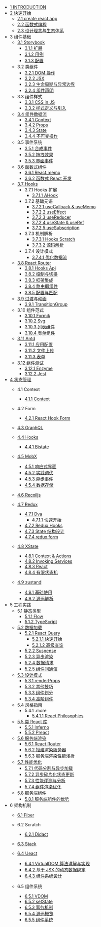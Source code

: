   - [1 INTRODUCTION](/INTRODUCTION.md)
  - [2 快速开始](/快速开始/README.md)
    - [2.1 create react app](/快速开始/create-react-app.md)
    - [2.2 函数式编程](/快速开始/函数式编程.md)
    - [2.3 设计理念与生态体系](/快速开始/设计理念与生态体系.md)
  - 3 组件基础
    - [3.1 Storybook](/组件基础/Storybook/README.md)
      - [3.1.1 扩展](/组件基础/Storybook/扩展.md)
      - [3.1.2 用例](/组件基础/Storybook/用例.md)
      - [3.1.3 配置](/组件基础/Storybook/配置.md)
    - 3.2 类组件
      - [3.2.1 DOM 操作](/组件基础/类组件/DOM%20操作.md)
      - [3.2.2 JSX](/组件基础/类组件/JSX.md)
      - [3.2.3 生命周期与异常边界](/组件基础/类组件/生命周期与异常边界.md)
      - [3.2.4 组件声明](/组件基础/类组件/组件声明.md)
    - 3.3 组件样式
      - [3.3.1 CSS in JS](/组件基础/组件样式/CSS-in-JS.md)
      - [3.3.2 样式定义与引入](/组件基础/组件样式/样式定义与引入.md)
    - [3.4 组件数据流](/组件基础/组件数据流/README.md)
      - [3.4.1 Context](/组件基础/组件数据流/Context.md)
      - [3.4.2 Props](/组件基础/组件数据流/Props.md)
      - [3.4.3 State](/组件基础/组件数据流/State.md)
      - [3.4.4 不可变操作](/组件基础/组件数据流/不可变操作.md)
    - 3.5 事件系统
      - [3.5.1 合成事件](/组件基础/事件系统/合成事件.md)
      - [3.5.2 拖拽效果](/组件基础/事件系统/拖拽效果.md)
      - [3.5.3 界面事件](/组件基础/事件系统/界面事件.md)
    - [3.6 函数式组件](/组件基础/函数式组件/README.md)
      - [3.6.1 React.memo](/组件基础/函数式组件/React.memo.md)
      - [3.6.2 函数式 React 开发](/组件基础/函数式组件/函数式%20React%20开发.md)
    - [3.7 Hooks](/组件基础/Hooks/README.md)
      - 3.7.1 Hooks 扩展
        - [3.7.1.1 AHook](/组件基础/Hooks/Hooks%20扩展/AHook.md)
      - 3.7.2 基础元语
        - [3.7.2.1 useCallback & useMemo](/组件基础/Hooks/基础元语/useCallback%20&%20useMemo.md)
        - [3.7.2.2 useEffect](/组件基础/Hooks/基础元语/useEffect.md)
        - [3.7.2.3 useReducer](/组件基础/Hooks/基础元语/useReducer.md)
        - [3.7.2.4 useState & useRef](/组件基础/Hooks/基础元语/useState%20&%20useRef.md)
        - [3.7.2.5 useSubscription](/组件基础/Hooks/基础元语/useSubscription.md)
      - 3.7.3 机制解析
        - [3.7.3.1 Hooks Scratch](/组件基础/Hooks/机制解析/Hooks%20Scratch.md)
        - [3.7.3.2 源码解析](/组件基础/Hooks/机制解析/源码解析.md)
      - 3.7.4 设计模式
        - [3.7.4.1 优化数据流](/组件基础/Hooks/设计模式/优化数据流.md)
    - [3.8 React Router](/组件基础/React%20Router/README.md)
      - [3.8.1 Hooks Api](/组件基础/React%20Router/Hooks%20Api.md)
      - [3.8.2 控制与切换](/组件基础/React%20Router/控制与切换.md)
      - [3.8.3 框架集成](/组件基础/React%20Router/框架集成.md)
      - [3.8.4 路由即组件](/组件基础/React%20Router/路由即组件.md)
      - [3.8.5 配置与匹配](/组件基础/React%20Router/配置与匹配.md)
    - [3.9 过渡与动画](/组件基础/过渡与动画/README.md)
      - [3.9.1 TransitionGroup](/组件基础/过渡与动画/TransitionGroup.md)
    - 3.10 组件范式
      - [3.10.1 Formik](/组件基础/组件范式/Formik.md)
      - [3.10.2 Svg](/组件基础/组件范式/Svg.md)
      - [3.10.3 列表组件](/组件基础/组件范式/列表组件.md)
      - [3.10.4 表单组件](/组件基础/组件范式/表单组件.md)
    - [3.11 Antd](/组件基础/Antd/README.md)
      - [3.11.1 应用配置](/组件基础/Antd/应用配置.md)
      - [3.11.2 文件上传](/组件基础/Antd/文件上传.md)
      - [3.11.3 表单](/组件基础/Antd/表单.md)
    - [3.12 组件测试](/组件基础/组件测试/README.md)
      - [3.12.1 Enzyme](/组件基础/组件测试/Enzyme.md)
      - [3.12.2 Jest](/组件基础/组件测试/Jest.md)
  - [4 状态管理](/状态管理/README.md)
    - 4.1 Context
      - [4.1.1 Context](/状态管理/Context/Context.md)
    - 4.2 Form
      - [4.2.1 React Hook Form](/状态管理/Form/React%20Hook%20Form.md)
    - [4.3 GraphQL](/状态管理/GraphQL/README.md)
      
    - [4.4 Hooks](/状态管理/Hooks/README.md)
      - [4.4.1 Bistate](/状态管理/Hooks/Bistate.md)
    - [4.5 MobX](/状态管理/MobX/README.md)
      - [4.5.1 响应式界面](/状态管理/MobX/响应式界面.md)
      - [4.5.2 实践调优](/状态管理/MobX/实践调优.md)
      - [4.5.3 异步事件](/状态管理/MobX/异步事件.md)
      - [4.5.4 数据存储](/状态管理/MobX/数据存储.md)
    - [4.6 Recoiljs](/状态管理/Recoiljs/README.md)
      
    - [4.7 Redux](/状态管理/Redux/README.md)
      - [4.7.1 Dva](/状态管理/Redux/Dva/README.md)
        - [4.7.1.1 快速开始](/状态管理/Redux/Dva/快速开始.md)
      - [4.7.2 Redux Hooks](/状态管理/Redux/Redux%20Hooks.md)
      - [4.7.3 State 结构设计](/状态管理/Redux/State%20结构设计.md)
      - [4.7.4 redux form](/状态管理/Redux/redux-form.md)
    - [4.8 XState](/状态管理/XState/README.md)
      - [4.8.1 Context & Actions](/状态管理/XState/Context%20&%20Actions.md)
      - [4.8.2 Invoking Services](/状态管理/XState/Invoking%20Services.md)
      - [4.8.3 React](/状态管理/XState/React.md)
      - [4.8.4 有限状态机](/状态管理/XState/有限状态机.md)
    - [4.9 zustand](/状态管理/zustand/README.md)
      - [4.9.1 基础使用](/状态管理/zustand/基础使用.md)
      - [4.9.2 源码解析](/状态管理/zustand/源码解析.md)
  - 5 工程实践
    - 5.1 静态类型
      - [5.1.1 Flow](/工程实践/静态类型/Flow.md)
      - [5.1.2 TypeScript](/工程实践/静态类型/TypeScript.md)
    - [5.2 数据加载](/工程实践/数据加载/README.md)
      - [5.2.1 React Query](/工程实践/数据加载/React%20Query/README.md)
        - [5.2.1.1 快速开始](/工程实践/数据加载/React%20Query/快速开始.md)
        - [5.2.1.2 高级查询](/工程实践/数据加载/React%20Query/高级查询.md)
      - [5.2.2 Suspense](/工程实践/数据加载/Suspense.md)
      - [5.2.3 异步渲染](/工程实践/数据加载/异步渲染.md)
      - [5.2.4 数据请求](/工程实践/数据加载/数据请求.md)
      - [5.2.5 组件间通信](/工程实践/数据加载/组件间通信.md)
    - [5.3 设计模式](/工程实践/设计模式/README.md)
      - [5.3.1 renderProps](/工程实践/设计模式/renderProps.md)
      - [5.3.2 其他技巧](/工程实践/设计模式/其他技巧.md)
      - [5.3.3 组件划分](/工程实践/设计模式/组件划分.md)
      - [5.3.4 高阶组件](/工程实践/设计模式/高阶组件.md)
    - 5.4 风格指南
      - 5.4.1 .more
        - [5.4.1.1 React Philosophies](/工程实践/风格指南/.more/2021-React%20Philosophies.md)
    - [5.5 类 React 库](/工程实践/类%20React%20库/README.md)
      - [5.5.1 Inferno](/工程实践/类%20React%20库/Inferno.md)
      - [5.5.2 Preact](/工程实践/类%20React%20库/Preact.md)
    - [5.6 服务端渲染](/工程实践/服务端渲染/README.md)
      - [5.6.1 React Router](/工程实践/服务端渲染/React%20Router.md)
      - [5.6.2 搭建渲染服务器](/工程实践/服务端渲染/搭建渲染服务器.md)
      - [5.6.3 服务端渲染性能浅析](/工程实践/服务端渲染/服务端渲染性能浅析.md)
    - [5.7 性能优化](/工程实践/性能优化/README.md)
      - [5.7.1 代码分割与异步加载](/工程实践/性能优化/代码分割与异步加载.md)
      - [5.7.2 异步碎片化状态更新](/工程实践/性能优化/异步碎片化状态更新.md)
      - [5.7.3 性能评测与分析](/工程实践/性能优化/性能评测与分析.md)
      - [5.7.4 组件渲染优化](/工程实践/性能优化/组件渲染优化.md)
    - [5.8 服务端组件](/工程实践/服务端组件/README.md)
      - [5.8.1 服务端组件的优势](/工程实践/服务端组件/服务端组件的优势.md)
  - 6 架构机制
    - [6.1 Fiber](/架构机制/Fiber/README.md)
      
    - 6.2 Scratch
      - [6.2.1 Didact](/架构机制/Scratch/Didact.md)
    - [6.3 Stack](/架构机制/Stack/README.md)
      
    - [6.4 Ueact](/架构机制/Ueact/README.md)
      - [6.4.1 VirtualDOM 算法详解与实现](/架构机制/Ueact/VirtualDOM%20算法详解与实现.md)
      - [6.4.2 基于 JSX 的动态数据绑定](/架构机制/Ueact/基于%20JSX%20的动态数据绑定.md)
      - [6.4.3 组件系统设计](/架构机制/Ueact/组件系统设计.md)
    - 6.5 组件系统
      - [6.5.1 VDOM](/架构机制/组件系统/VDOM.md)
      - [6.5.2 setState](/架构机制/组件系统/setState.md)
      - [6.5.3 事务机制](/架构机制/组件系统/事务机制.md)
      - [6.5.4 源码概览](/架构机制/组件系统/源码概览.md)
      - [6.5.5 组件系统](/架构机制/组件系统/组件系统.md)